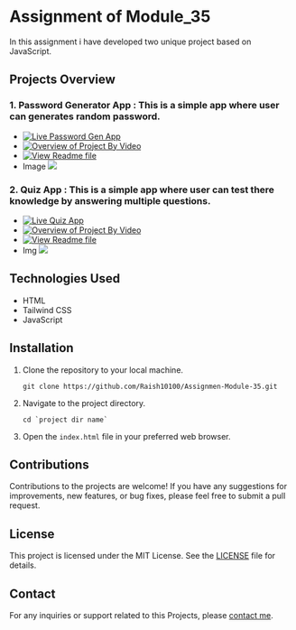 # Assignment of Module_35
In this assignment i have developed two unique project based on JavaScript.

## Projects Overview

### 1. Password Generator App : This is a simple app where user can generates random password.
   - [![Live Password Gen App](https://img.shields.io/badge/Live_Pass_Gen_App-Start_Now-blue?style=flat-square&logoWidth=0&logoHeight=40&labelFontSize=16)](https://passgen-raishforge.netlify.app/)
   -  [![Overview of Project By Video](https://img.shields.io/badge/Overview_of_Project_By_Video-Click_Here-red?style=flat-square&logoWidth=0&logoHeight=0&labelFontSize=16)](https://res.cloudinary.com/deodsnio3/video/upload/v1715655421/Password_Gen_App_s946ak.mp4)
   - [![View Readme file](https://img.shields.io/badge/View_Readme_File-Click_Here-green?style=flat-square&logoWidth=0&logoHeight=0&labelFontSize=16)](https://github.com/Raish10100/Assignmen-Module-35/blob/main/Password%20Generator%20App/README.md)
   - Image
        ![](https://res.cloudinary.com/deodsnio3/image/upload/v1715598007/passwordGeneratorOutput_ndm4fr.png)

### 2. Quiz App : This is a simple app where user can test there knowledge  by answering multiple questions.
   - [![Live Quiz App](https://img.shields.io/badge/Live_Quiz_App-Start_Now-blue?style=flat-square&logoWidth=0&logoHeight=40&labelFontSize=16)](https://mern-quiz-raishforge.netlify.app/)
   -  [![Overview of Project By Video](https://img.shields.io/badge/Overview_of_Project_By_Video-Click_Here-red?style=flat-square&logoWidth=0&logoHeight=0&labelFontSize=16)](https://res.cloudinary.com/deodsnio3/video/upload/v1715655414/Quiz_App._yldcxx.mp4)
   - [![View Readme file](https://img.shields.io/badge/View_Readme_File-Click_Here-green?style=flat-square&logoWidth=0&logoHeight=0&labelFontSize=16)](https://github.com/Raish10100/Assignmen-Module-35/blob/main/Quiz%20App/README.md)
   - Img
        ![](https://res.cloudinary.com/deodsnio3/image/upload/v1715660947/Quiz_app_thumbnail_oqfqp0.png)


## Technologies Used

- HTML
- Tailwind CSS
- JavaScript



## Installation
1. Clone the repository to your local machine.
   ```
   git clone https://github.com/Raish10100/Assignmen-Module-35.git
   ```
2. Navigate to the project directory.
   ```
   cd `project dir name`
   ```
3. Open the `index.html` file in your preferred web browser.


## Contributions
Contributions to the  projects are welcome! If you have any suggestions for improvements, new features, or bug fixes, please feel free to submit a pull request.

## License
This project is licensed under the MIT License. See the [LICENSE](https://github.com/Raish10100/Assignmen-Module-35/blob/main/LICENSE) file for details.

## Contact
For any inquiries or support related to this Projects, please [contact me](https://linktr.ee/Raish101001).

